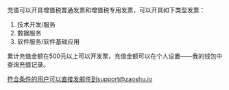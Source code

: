 充值可以开具增值税普通发票和增值税专用发票，可以开具如下类型发票：

1. 技术开发/服务
2. 数据服务
3. 软件服务/软件基础应用

累计充值金额在500元以上可以开发票，充值金额可以在个人设置——我的钱包中查询充值记录。

符合条件的用户可以直接发邮件到support@zaoshu.io


